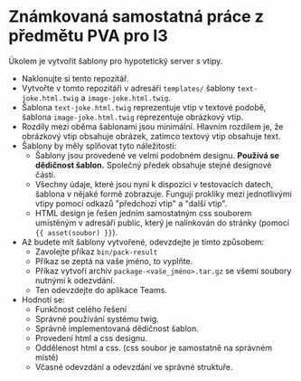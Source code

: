 # Známkovaná samostatná práce z předmětu PVA pro I3

Úkolem je vytvořit šablony pro hypotetický server s vtipy.

* Naklonujte si tento repozitář.
* Vytvořte v tomto repozitáři v adresáři `templates/` šablony `text-joke.html.twig` a `image-joke.html.twig`.
* Šablona `text-joke.html.twig` reprezentuje vtip v textové podobě, šablona `image-joke.html.twig` reprezentuje obrázkový vtip.
* Rozdíly mezi oběma šablonami jsou minimální. Hlavním rozdílem je, že obrázkový vtip obsahuje obrázek, zatímco textový vtip obsahuje text.
* Šablony by měly splňovat tyto náležitosti:
  - Šablony jsou provedené ve velmi podobném designu. **Používá se dědičnost šablon.** Společný předek obsahuje stejné designové části.
  - Všechny údaje, které jsou nyní k dispozici v testovacích datech, šablona v nějaké formě zobrazuje. Fungují prokliky mezi jednotlivými vtipy pomocí odkazů "předchozí vtip" a "další vtip".
  - HTML design je řešen jedním samostatným css souborem umístěným v adresáři public, který je nalinkován do stránky (pomocí `{{ asset(soubor) }}`).
* Až budete mít šablony vytvořené, odevzdejte je tímto způsobem:
  - Zavolejte příkaz `bin/pack-result`
  - Příkaz se zeptá na vaše jméno, to vyplňte.
  - Příkaz vytvoří archiv `package-<vaše_jméno>.tar.gz` se všemi soubory nutnými k odezvdání.
  - Ten odevzdejte do aplikace Teams.
* Hodnotí se:
  - Funkčnost celého řešení
  - Správné používání systému twig.
  - Správně implementovaná dědičnost šablon.
  - Provedení html a css designu.
  - Oddělenost html a css. (css soubor je samostatně na správném místě)
  - Včasné odevzdání a odevzdání ve správné struktuře.
